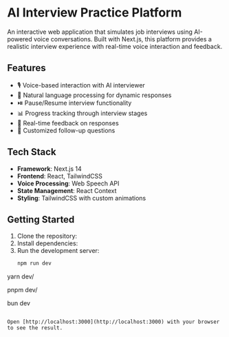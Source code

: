 # AI Interview Practice Platform

An interactive web application that simulates job interviews using AI-powered voice conversations. Built with Next.js, this platform provides a realistic interview experience with real-time voice interaction and feedback.

## Features

- 🎙️ Voice-based interaction with AI interviewer
- 🤖 Natural language processing for dynamic responses
- ⏯️ Pause/Resume interview functionality
- 📊 Progress tracking through interview stages
- 🔄 Real-time feedback on responses
- 🎯 Customized follow-up questions

## Tech Stack

- **Framework**: Next.js 14
- **Frontend**: React, TailwindCSS
- **Voice Processing**: Web Speech API
- **State Management**: React Context
- **Styling**: TailwindCSS with custom animations

## Getting Started

1. Clone the repository:
2. Install dependencies:
3. Run the development server:
   ```bash
   npm run dev
   ```

yarn dev/

pnpm dev/

bun dev

```

Open [http://localhost:3000](http://localhost:3000) with your browser to see the result.
```
